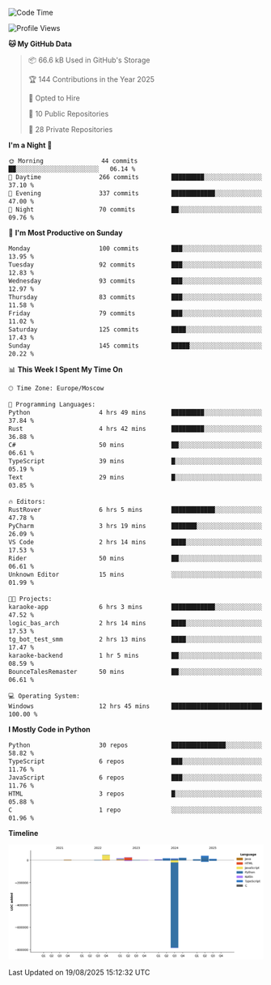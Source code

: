 <!--START_SECTION:waka-->
![Code Time](http://img.shields.io/badge/Code%20Time-795%20hrs%2014%20mins-blue)

![Profile Views](http://img.shields.io/badge/Profile%20Views-0-blue)

**🐱 My GitHub Data** 

> 📦 66.6 kB Used in GitHub's Storage 
 > 
> 🏆 144 Contributions in the Year 2025
 > 
> 💼 Opted to Hire
 > 
> 📜 10 Public Repositories 
 > 
> 🔑 28 Private Repositories 
 > 
**I'm a Night 🦉** 

```text
🌞 Morning                44 commits          ██░░░░░░░░░░░░░░░░░░░░░░░   06.14 % 
🌆 Daytime                266 commits         █████████░░░░░░░░░░░░░░░░   37.10 % 
🌃 Evening                337 commits         ████████████░░░░░░░░░░░░░   47.00 % 
🌙 Night                  70 commits          ██░░░░░░░░░░░░░░░░░░░░░░░   09.76 % 
```
📅 **I'm Most Productive on Sunday** 

```text
Monday                   100 commits         ███░░░░░░░░░░░░░░░░░░░░░░   13.95 % 
Tuesday                  92 commits          ███░░░░░░░░░░░░░░░░░░░░░░   12.83 % 
Wednesday                93 commits          ███░░░░░░░░░░░░░░░░░░░░░░   12.97 % 
Thursday                 83 commits          ███░░░░░░░░░░░░░░░░░░░░░░   11.58 % 
Friday                   79 commits          ███░░░░░░░░░░░░░░░░░░░░░░   11.02 % 
Saturday                 125 commits         ████░░░░░░░░░░░░░░░░░░░░░   17.43 % 
Sunday                   145 commits         █████░░░░░░░░░░░░░░░░░░░░   20.22 % 
```


📊 **This Week I Spent My Time On** 

```text
🕑︎ Time Zone: Europe/Moscow

💬 Programming Languages: 
Python                   4 hrs 49 mins       █████████░░░░░░░░░░░░░░░░   37.84 % 
Rust                     4 hrs 42 mins       █████████░░░░░░░░░░░░░░░░   36.88 % 
C#                       50 mins             ██░░░░░░░░░░░░░░░░░░░░░░░   06.61 % 
TypeScript               39 mins             █░░░░░░░░░░░░░░░░░░░░░░░░   05.19 % 
Text                     29 mins             █░░░░░░░░░░░░░░░░░░░░░░░░   03.85 % 

🔥 Editors: 
RustRover                6 hrs 5 mins        ████████████░░░░░░░░░░░░░   47.78 % 
PyCharm                  3 hrs 19 mins       ███████░░░░░░░░░░░░░░░░░░   26.09 % 
VS Code                  2 hrs 14 mins       ████░░░░░░░░░░░░░░░░░░░░░   17.53 % 
Rider                    50 mins             ██░░░░░░░░░░░░░░░░░░░░░░░   06.61 % 
Unknown Editor           15 mins             ░░░░░░░░░░░░░░░░░░░░░░░░░   01.99 % 

🐱‍💻 Projects: 
karaoke-app              6 hrs 3 mins        ████████████░░░░░░░░░░░░░   47.52 % 
logic_bas_arch           2 hrs 14 mins       ████░░░░░░░░░░░░░░░░░░░░░   17.53 % 
tg_bot_test_smm          2 hrs 13 mins       ████░░░░░░░░░░░░░░░░░░░░░   17.47 % 
karaoke-backend          1 hr 5 mins         ██░░░░░░░░░░░░░░░░░░░░░░░   08.59 % 
BounceTalesRemaster      50 mins             ██░░░░░░░░░░░░░░░░░░░░░░░   06.61 % 

💻 Operating System: 
Windows                  12 hrs 45 mins      █████████████████████████   100.00 % 
```

**I Mostly Code in Python** 

```text
Python                   30 repos            ███████████████░░░░░░░░░░   58.82 % 
TypeScript               6 repos             ███░░░░░░░░░░░░░░░░░░░░░░   11.76 % 
JavaScript               6 repos             ███░░░░░░░░░░░░░░░░░░░░░░   11.76 % 
HTML                     3 repos             █░░░░░░░░░░░░░░░░░░░░░░░░   05.88 % 
C                        1 repo              ░░░░░░░░░░░░░░░░░░░░░░░░░   01.96 % 
```



**Timeline**

![Lines of Code chart](https://raw.githubusercontent.com/adlemx/adlemx/main/assets/bar_graph.png)


 Last Updated on 19/08/2025 15:12:32 UTC
<!--END_SECTION:waka-->
